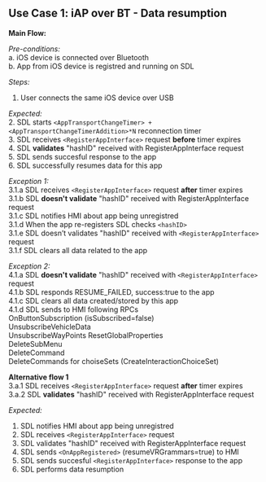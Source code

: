 ## Use Case 1: iAP over BT - Data resumption

**Main Flow:**

_Pre-conditions:_  
a. iOS device is connected over Bluetooth  
b. App from iOS device is registred and running on SDL  

_Steps:_  
1. User connects the same iOS device over USB

_Expected:_  
2. SDL starts `<AppTransportChangeTimer> + <AppTransportChangeTimerAddition>*N` reconnection timer  
3. SDL receives `<RegisterAppInterface>` request **before** timer expires  
4. SDL **validates** "hashID" received with RegisterAppInterface request  
5. SDL sends succesful response to the app  
6. SDL successfully resumes data for this app

_Exception 1:_  
3.1.a SDL receives `<RegisterAppInterface>` request **after** timer expires  
3.1.b SDL **doesn't validate** "hashID" received with RegisterAppInterface request  
3.1.c SDL notifies HMI about app being unregistred  
3.1.d When the app re-registers SDL checks `<hashID>`  
3.1.e SDL  doesn’t  validates "hashID" received with `<RegisterAppInterface>` request  
3.1.f SDL clears all data related to the app

_Exception 2:_  
4.1.a SDL **doesn't validate** "hashID" received with `<RegisterAppInterface>`  request  
4.1.b SDL responds RESUME_FAILED, success:true to the app  
4.1.c SDL clears all data created/stored by this app  
4.1.d SDL sends to HMI following RPCs  
OnButtonSubscription (isSubscribed=false)  
UnsubscribeVehicleData  
UnsubscribeWayPoints
ResetGlobalProperties  
DeleteSubMenu  
DeleteCommand  
DeleteCommands for choiseSets (CreateInteractionChoiceSet)

**Alternative flow 1**  
3.a.1 SDL receives `<RegisterAppInterface>` request **after** timer expires  
3.a.2 SDL **validates** "hashID" received with RegisterAppInterface request  

_Expected:_  
1. SDL notifies HMI about app being unregistred 
2. SDL receives `<RegisterAppInterface>` request 
3. SDL validates "hashID" received with RegisterAppInterface request
4. SDL sends `<OnAppRegistered>` (resumeVRGrammars=true) to HMI
5. SDL sends succesful `<RegisterAppInterface>` response to the app
6. SDL performs data resumption
